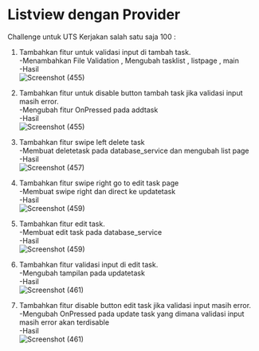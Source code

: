# Listview dengan Provider

Challenge untuk UTS Kerjakan salah satu saja 100 :

1. Tambahkan fitur untuk validasi input di tambah task. <br>
    -Menambahkan File Validation , Mengubah tasklist , listpage , main <br>
    -Hasil <br>
    ![Screenshot (455)](https://user-images.githubusercontent.com/95867776/199448995-760f4d92-24fc-401d-a91d-684ac82c9aff.png)

2. Tambahkan fitur untuk disable button tambah task jika validasi input masih error.<br>
    -Mengubah fitur OnPressed pada addtask <br>
    -Hasil <br>
    ![Screenshot (455)](https://user-images.githubusercontent.com/95867776/199450055-7702e9ff-0853-46e6-b98c-c43c02ff36dc.png)

3. Tambahkan fitur swipe left delete task <br>
    -Membuat deletetask pada database_service dan mengubah list page <br>
    -Hasil <br>
    ![Screenshot (457)](https://user-images.githubusercontent.com/95867776/199450303-82972d93-49e8-4121-99c3-d44d85394aea.png)

4. Tambahkan fitur swipe right go to edit task page <br>
    -Membuat swipe right dan direct ke updatetask <br>
    -Hasil <br>
    ![Screenshot (459)](https://user-images.githubusercontent.com/95867776/199449554-68f64272-058a-4116-aa09-6e218babfa61.png)

5. Tambahkan fitur edit task. <br>
    -Membuat edit task pada database_service <br>
    -Hasil <br>
     ![Screenshot (459)](https://user-images.githubusercontent.com/95867776/199449554-68f64272-058a-4116-aa09-6e218babfa61.png)
     
6. Tambahkan fitur validasi input di edit task. <br>
    -Mengubah tampilan pada updatetask <br>
    -Hasil <br>
    ![Screenshot (461)](https://user-images.githubusercontent.com/95867776/199449870-ac65096f-4203-4376-815d-51231c5ed036.png)

7. Tambahkan fitur disable button edit task jika validasi input masih error. <br>
    -Mengubah OnPressed pada update task yang dimana validasi input masih error akan terdisable <br>
    -Hasil <br>
     ![Screenshot (461)](https://user-images.githubusercontent.com/95867776/199449870-ac65096f-4203-4376-815d-51231c5ed036.png)
